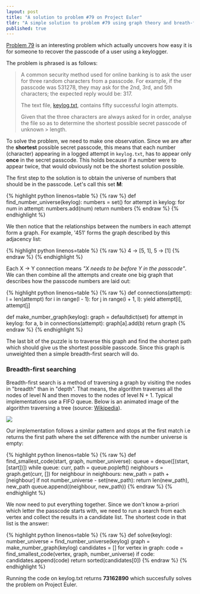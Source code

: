 ```yaml
---
layout: post
title: "A solution to problem #79 on Project Euler"
tldr: "A simple solution to problem #79 using graph theory and breath-first searching."
published: true
---
```


<a href="http://projecteuler.net/problem=79">Problem 79</a> is an interesting problem which actually uncovers how easy it is for someone to recover the passcode of a user using a keylogger.

The problem is phrased is as follows:

> A common security method used for online banking is to ask the user for three
> random characters from a passcode. For example, if the passcode was 531278,
> they may ask for the 2nd, 3rd, and 5th characters; the expected reply would be: 317.
>
> The text file, <a href="http://projecteuler.net/project/keylog.txt">keylog.txt</a>, contains fifty successful login attempts.
>
> Given that the three characters are always asked for in order, analyse the
> file so as to determine the shortest possible secret passcode of unknown     > length.

To solve the problem, we need to make one observation. Since we are after the **shortest** possible secret passcode, this means that each number (character) appearing in a logged attempt in `keylog.txt`, has to appear only **once** in the secret passcode. This holds because if a number were to appear twice, that would obviously not be the shortest solution possible.

The first step to the solution is to obtain the universe of numbers that should be in the passcode. Let's call this set **M**:

{% highlight python linenos=table %}
{% raw %}
def find_number_universe(keylog):
    numbers = set()
    for attempt in keylog:
        for num in attempt:
            numbers.add(num)
    return numbers
{% endraw %}
{% endhighlight %}

We then notice that the relationships between the numbers in each attempt form a graph. For example, '451' forms the graph described by this adjacency list:

{% highlight python linenos=table %}
{% raw %}
4 -> [5, 1],
5 -> [1]
{% endraw %}
{% endhighlight %}

Each X -> Y connection means *"X needs to be before Y in the passcode"*. We can then combine all the attempts and create one big graph that describes how the passcode numbers are laid out:

{% highlight python linenos=table %}
{% raw %}
def connections(attempt):
    l = len(attempt)
    for i in range(l - 1):
        for j in range(i + 1, l):
            yield attempt[i], attempt[j]


def make_number_graph(keylog):
    graph = defaultdict(set)
    for attempt in keylog:
        for a, b in connections(attempt):
            graph[a].add(b)
    return graph
{% endraw %}
{% endhighlight %}

The last bit of the puzzle is to traverse this graph and find the shortest path which should give us the shortest possible passcode. Since this graph is unweighted then a simple breadth-first search will do.

### Breadth-first searching

Breadth-first search is a method of traversing a graph by visiting the nodes in "breadth" than in "depth". That means, the algorithm traverses all the nodes of level N and then moves to the nodes of level N + 1. Typical implementations use a FIFO queue. Below is an animated image of the algorithm traversing a tree (source: <a href="http://en.wikipedia.org/wiki/Breadth-first_search">Wikipedia</a>).

<img class="centered" src="http://upload.wikimedia.org/wikipedia/commons/4/46/Animated_BFS.gif"/>

Our implementation follows a similar pattern and stops at the first match i.e returns the first path where the set difference with the number universe is empty:

{% highlight python linenos=table %}
{% raw %}
def find_smallest_code(start, graph, number_universe):
    queue = deque([(start, [start])])
    while queue:
        curr, path = queue.popleft()
        neighbours = graph.get(curr, [])
        for neighbour in neighbours:
            new_path = path + [neighbour]
            if not number_universe - set(new_path):
                return len(new_path), new_path
            queue.append((neighbour, new_path))
{% endraw %}
{% endhighlight %}

We now need to put everything together. Since we don't know a-priori which letter the passcode starts with, we need to run a search from each vertex and collect the results in a candidate list. The shortest code in that list is the answer:

{% highlight python linenos=table %}
{% raw %}
def solve(keylog):
    number_universe = find_number_universe(keylog)
    graph = make_number_graph(keylog)
    candidates = []
    for vertex in graph:
        code = find_smallest_code(vertex, graph, number_universe)
        if code: candidates.append(code)
    return sorted(candidates[0])
{% endraw %}
{% endhighlight %}

Running the code on keylog.txt returns **73162890** which succesfully solves the problem on Project Euler.